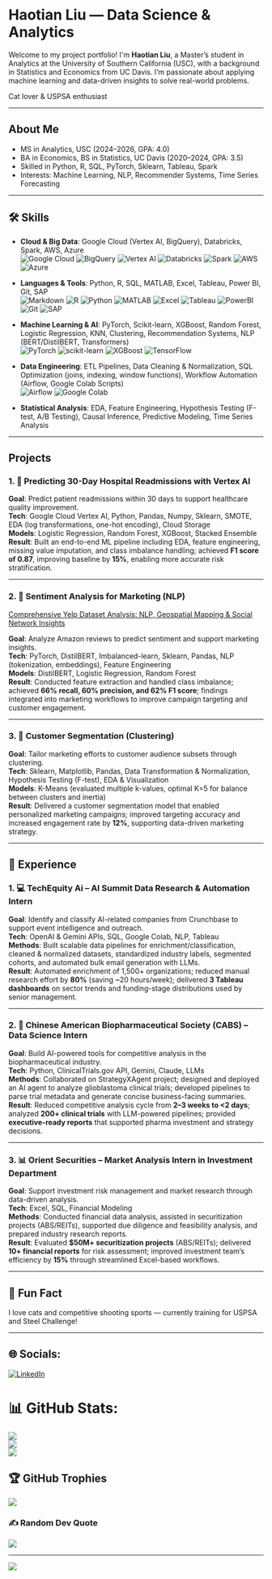 # Haotian Liu — Data Science & Analytics 

Welcome to my project portfolio! I'm **Haotian Liu**, a Master’s student in Analytics at the University of Southern California (USC), with a background in Statistics and Economics from UC Davis. I’m passionate about applying machine learning and data-driven insights to solve real-world problems.

  Cat lover & USPSA enthusiast

---

## About Me

-  MS in Analytics, USC (2024–2026, GPA: 4.0)
-  BA in Economics, BS in Statistics, UC Davis (2020–2024, GPA: 3.5)
-  Skilled in Python, R, SQL, PyTorch, Sklearn, Tableau, Spark
-  Interests: Machine Learning, NLP, Recommender Systems, Time Series Forecasting

---

## 🛠 Skills  

- **Cloud & Big Data**: Google Cloud (Vertex AI, BigQuery), Databricks, Spark, AWS, Azure  
  ![Google Cloud](https://img.shields.io/badge/Google_Cloud-4285F4?style=for-the-badge&logo=googlecloud&logoColor=white)
  ![BigQuery](https://img.shields.io/badge/BigQuery-669DF6?style=for-the-badge&logo=googlebigquery&logoColor=white)
  ![Vertex AI](https://img.shields.io/badge/Vertex_AI-4285F4?style=for-the-badge&logo=googlecloud&logoColor=white)
  ![Databricks](https://img.shields.io/badge/Databricks-FF3621?style=for-the-badge&logo=databricks&logoColor=white)
  ![Spark](https://img.shields.io/badge/Apache_Spark-E25A1C?style=for-the-badge&logo=apachespark&logoColor=white)
  ![AWS](https://img.shields.io/badge/Amazon_AWS-232F3E?style=for-the-badge&logo=amazon-aws&logoColor=white)
  ![Azure](https://img.shields.io/badge/Microsoft_Azure-0078D4?style=for-the-badge&logo=microsoftazure&logoColor=white)
- **Languages & Tools**: Python, R, SQL, MATLAB, Excel, Tableau, Power BI, Git, SAP  
  ![Markdown](https://img.shields.io/badge/markdown-%23000000.svg?style=for-the-badge&logo=markdown&logoColor=white)
  ![R](https://img.shields.io/badge/r-%23276DC3.svg?style=for-the-badge&logo=r&logoColor=white)
  ![Python](https://img.shields.io/badge/python-3670A0?style=for-the-badge&logo=python&logoColor=ffdd54)
  ![MATLAB](https://img.shields.io/badge/MATLAB-0076A8?style=for-the-badge&logo=mathworks&logoColor=white)
  ![Excel](https://img.shields.io/badge/Microsoft_Excel-217346?style=for-the-badge&logo=microsoft-excel&logoColor=white)
  ![Tableau](https://img.shields.io/badge/Tableau-E97627?style=for-the-badge&logo=tableau&logoColor=white)
  ![PowerBI](https://img.shields.io/badge/Power%20BI-F2C811?style=for-the-badge&logo=powerbi&logoColor=black)
  ![Git](https://img.shields.io/badge/Git-F05032?style=for-the-badge&logo=git&logoColor=white)
  ![SAP](https://img.shields.io/badge/SAP-0FAAFF?style=for-the-badge&logo=sap&logoColor=white)
- **Machine Learning & AI**: PyTorch, Scikit-learn, XGBoost, Random Forest, Logistic Regression, KNN, Clustering, Recommendation Systems, NLP (BERT/DistilBERT, Transformers)  
  ![PyTorch](https://img.shields.io/badge/PyTorch-EE4C2C?style=for-the-badge&logo=pytorch&logoColor=white)
  ![scikit-learn](https://img.shields.io/badge/scikit--learn-F7931E?style=for-the-badge&logo=scikitlearn&logoColor=white)
  ![XGBoost](https://img.shields.io/badge/XGBoost-EB5C1B?style=for-the-badge&logo=xgboost&logoColor=white)
  ![TensorFlow](https://img.shields.io/badge/TensorFlow-FF6F00?style=for-the-badge&logo=tensorflow&logoColor=white)



- **Data Engineering**: ETL Pipelines, Data Cleaning & Normalization, SQL Optimization (joins, indexing, window functions), Workflow Automation (Airflow, Google Colab Scripts)  
  ![Airflow](https://img.shields.io/badge/Apache_Airflow-017CEE?style=for-the-badge&logo=apacheairflow&logoColor=white)
  ![Google Colab](https://img.shields.io/badge/Google_Colab-F9AB00?style=for-the-badge&logo=googlecolab&logoColor=black)
  
- **Statistical Analysis**: EDA, Feature Engineering, Hypothesis Testing (F-test, A/B Testing), Causal Inference, Predictive Modeling, Time Series Analysis  
  



---
##  Projects

### 1. 🏥 Predicting 30-Day Hospital Readmissions with Vertex AI  
**Goal**: Predict patient readmissions within 30 days to support healthcare quality improvement.  
**Tech**: Google Cloud Vertex AI, Python, Pandas, Numpy, Sklearn, SMOTE, EDA (log transformations, one-hot encoding), Cloud Storage  
**Models**: Logistic Regression, Random Forest, XGBoost, Stacked Ensemble  
**Result**: Built an end-to-end ML pipeline including EDA, feature engineering, missing value imputation, and class imbalance handling; achieved **F1 score of 0.87**, improving baseline by **15%**, enabling more accurate risk stratification.  

---

### 2. 📑 Sentiment Analysis for Marketing (NLP)  
[Comprehensive Yelp Dataset Analysis: NLP, Geospatial Mapping & Social Network Insights](https://github.com/sprAyyyyy/NLP-Review-Analysis)

**Goal**: Analyze Amazon reviews to predict sentiment and support marketing insights.  
**Tech**: PyTorch, DistilBERT, Imbalanced-learn, Sklearn, Pandas, NLP (tokenization, embeddings), Feature Engineering  
**Models**: DistilBERT, Logistic Regression, Random Forest  
**Result**: Conducted feature extraction and handled class imbalance; achieved **66% recall, 60% precision, and 62% F1 score**; findings integrated into marketing workflows to improve campaign targeting and customer engagement.  

---

### 3. 👥 Customer Segmentation (Clustering)  
**Goal**: Tailor marketing efforts to customer audience subsets through clustering.  
**Tech**: Sklearn, Matplotlib, Pandas, Data Transformation & Normalization, Hypothesis Testing (F-test), EDA & Visualization  
**Models**: K-Means (evaluated multiple k-values, optimal K=5 for balance between clusters and inertia)  
**Result**: Delivered a customer segmentation model that enabled personalized marketing campaigns; improved targeting accuracy and increased engagement rate by **12%**, supporting data-driven marketing strategy.  


---




## 💼 Experience

### 1. 💻 TechEquity Ai – AI Summit Data Research & Automation Intern  
**Goal**: Identify and classify AI-related companies from Crunchbase to support event intelligence and outreach.  
**Tech**: OpenAI & Gemini APIs, SQL, Google Colab, NLP, Tableau  
**Methods**: Built scalable data pipelines for enrichment/classification, cleaned & normalized datasets, standardized industry labels, segmented cohorts, and automated bulk email generation with LLMs.  
**Result**: Automated enrichment of 1,500+ organizations; reduced manual research effort by **80%** (saving ~20 hours/week); delivered **3 Tableau dashboards** on sector trends and funding-stage distributions used by senior management.  

---

### 2. 🧪 Chinese American Biopharmaceutical Society (CABS) – Data Science Intern  
**Goal**: Build AI-powered tools for competitive analysis in the biopharmaceutical industry.  
**Tech**: Python, ClinicalTrials.gov API, Gemini, Claude, LLMs  
**Methods**: Collaborated on StrategyXAgent project; designed and deployed an AI agent to analyze glioblastoma clinical trials; developed pipelines to parse trial metadata and generate concise business-facing summaries.  
**Result**: Reduced competitive analysis cycle from **2–3 weeks to <2 days**; analyzed **200+ clinical trials** with LLM-powered pipelines; provided **executive-ready reports** that supported pharma investment and strategy decisions.  

---

### 3. 📊 Orient Securities – Market Analysis Intern in Investment Department  
**Goal**: Support investment risk management and market research through data-driven analysis.  
**Tech**: Excel, SQL, Financial Modeling  
**Methods**: Conducted financial data analysis, assisted in securitization projects (ABS/REITs), supported due diligence and feasibility analysis, and prepared industry research reports.  
**Result**: Evaluated **$50M+ securitization projects** (ABS/REITs); delivered **10+ financial reports** for risk assessment; improved investment team’s efficiency by **15%** through streamlined Excel-based workflows.  
 


---

## 🧸 Fun Fact

I love cats and competitive shooting sports — currently training for USPSA and Steel Challenge!

---


## 🌐 Socials:
[![LinkedIn](https://img.shields.io/badge/LinkedIn-%230077B5.svg?logo=linkedin&logoColor=white)](https://linkedin.com/in/haotianliutony) 


# 📊 GitHub Stats:
![](https://github-readme-stats.vercel.app/api?username=sprayyyyy&theme=default&hide_border=false&include_all_commits=false&count_private=false)<br/>
![](https://nirzak-streak-stats.vercel.app/?user=sprayyyyy&theme=default&hide_border=false)<br/>
![](https://github-readme-stats.vercel.app/api/top-langs/?username=sprayyyyy&theme=default&hide_border=false&include_all_commits=false&count_private=false&layout=compact)

## 🏆 GitHub Trophies
![](https://github-profile-trophy.vercel.app/?username=sprayyyyy&theme=default&no-frame=false&no-bg=true&margin-w=4)

### ✍️ Random Dev Quote
![](https://quotes-github-readme.vercel.app/api?type=horizontal&theme=light)

---
[![](https://visitcount.itsvg.in/api?id=sprayyyyy&icon=0&color=0)](https://visitcount.itsvg.in)

<!-- Proudly created with GPRM ( https://gprm.itsvg.in ) -->
